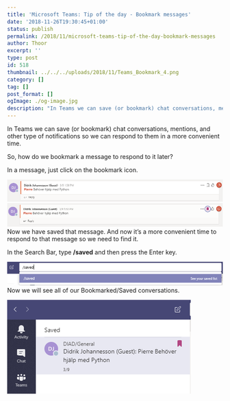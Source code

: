 ```yaml
---
title: 'Microsoft Teams: Tip of the day - Bookmark messages'
date: '2018-11-26T19:30:45+01:00'
status: publish
permalink: /2018/11/microsoft-teams-tip-of-the-day-bookmark-messages
author: Thoor
excerpt: ''
type: post
id: 518
thumbnail: ../../../uploads/2018/11/Teams_Bookmark_4.png
category: []
tag: []
post_format: []
ogImage: ./og-image.jpg
description: "In Teams we can save (or bookmark) chat conversations, mentions, and other type of notifications so we can respond..."
---
```

In Teams we can save (or bookmark) chat conversations, mentions, and other type of notifications so we can respond to them in a more convenient time.

So, how do we bookmark a message to respond to it later?

In a message, just click on the bookmark icon.

![](./Teams_Bookmark.png)
![](./Teams_Bookmark_2.png)Now we have saved that message. And now it’s a more convenient time to respond to that message so we need to find it.

In the Search Bar, type **/saved** and then press the Enter key.

![](./Teams_Bookmark_3.png)Now we will see all of our Bookmarked/Saved conversations.

![](./Teams_Bookmark_4.png)